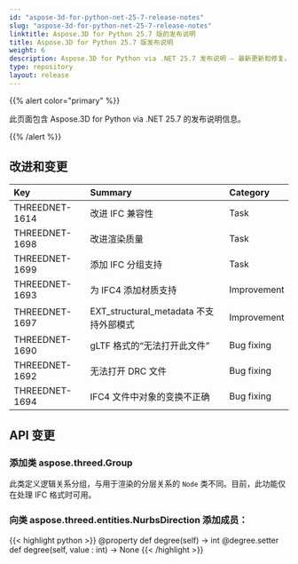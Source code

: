 ```yaml
---
id: "aspose-3d-for-python-net-25-7-release-notes"
slug: "aspose-3d-for-python-net-25-7-release-notes"
linktitle: Aspose.3D for Python 25.7 版的发布说明
title: Aspose.3D for Python 25.7 版发布说明
weight: 6
description: Aspose.3D for Python via .NET 25.7 发布说明 – 最新更新和修复。
type: repository
layout: release
---
```


{{% alert color="primary" %}}

此页面包含 Aspose.3D for Python via .NET 25.7 的发布说明信息。

{{% /alert %}}
## **改进和变更**
|**Key**|**Summary**|**Category**|
| :- | :- | :- |
| THREEDNET-1614 | 改进 IFC 兼容性 | Task |
| THREEDNET-1698 | 改进渲染质量 | Task |
| THREEDNET-1699 | 添加 IFC 分组支持 | Task |
| THREEDNET-1693 | 为 IFC4 添加材质支持 | Improvement |
| THREEDNET-1697 | EXT_structural_metadata 不支持外部模式 | Improvement |
| THREEDNET-1690 |  gLTF 格式的“无法打开此文件” | Bug fixing |
| THREEDNET-1692 | 无法打开 DRC 文件 | Bug fixing |
| THREEDNET-1694 | IFC4 文件中对象的变换不正确 | Bug fixing |

## API 变更 ##

### 添加类 **aspose.threed.Group**

此类定义逻辑关系分组，与用于渲染的分层关系的 `Node` 类不同。目前，此功能仅在处理 IFC 格式时可用。

### 向类 **aspose.threed.entities.NurbsDirection** 添加成员：

{{< highlight python >}}
        @property
        def degree(self) -> int
        @degree.setter
        def degree(self, value : int) -> None
{{< /highlight >}}
